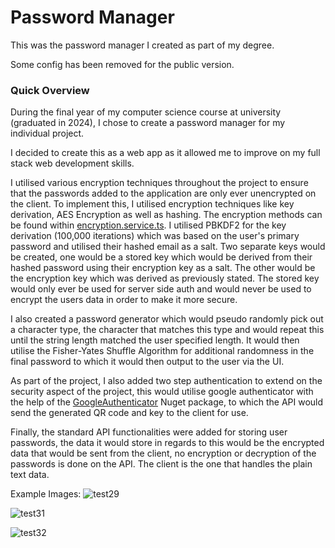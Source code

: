# Password Manager
This was the password manager I created as part of my degree.

Some config has been removed for the public version. 

### Quick Overview
During the final year of my computer science course at university (graduated in 2024), I chose to create a password manager for my individual project.

I decided to create this as a web app as it allowed me to improve on my full stack web development skills. 

I utilised various encryption techniques throughout the project to ensure that the passwords added to the application are only ever unencrypted on the client. To implement this, I utilised encryption techniques like key derivation, AES Encryption as well as hashing. The encryption methods can be found within [encryption.service.ts](https://github.com/JxshRE/password-manager-public-version/blob/main/app/password-manager-ui/src/app/Services/encryption.service.ts). I utilised PBKDF2 for the key derivation (100,000 iterations) which was based on the user's primary password and utilised their hashed email as a salt. Two separate keys would be created, one would be a stored key which would be derived from their hashed password using their encryption key as a salt. The other would be the encryption key which was derived as previously stated. The stored key would only ever be used for server side auth and would never be used to encrypt the users data in order to make it more secure. 

I also created a password generator which would pseudo randomly pick out a character type, the character that matches this type and would repeat this until the string length matched the user specified length. It would then utilise the Fisher-Yates Shuffle Algorithm for additional randomness in the final password to which it would then output to the user via the UI. 

As part of the project, I also added two step authentication to extend on the security aspect of the project, this would utilise google authenticator with the help of the [GoogleAuthenticator](https://www.nuget.org/packages/GoogleAuthenticator/3.3.0-beta1) Nuget package, to which the API would send the generated QR code and key to the client for use.

Finally, the standard API functionalities were added for storing user passwords, the data it would store in regards to this would be the encrypted data that would be sent from the client, no encryption or decryption of the passwords is done on the API. The client is the one that handles the plain text data. 

Example Images:
![test29](https://github.com/user-attachments/assets/147f19e8-19e2-446f-9e06-20110e837760)

![test31](https://github.com/user-attachments/assets/5bc2eeb3-1c5b-4e2d-af00-d4aee0323563)

![test32](https://github.com/user-attachments/assets/373b1063-603f-4f2b-9756-1d5299e4e60a)
